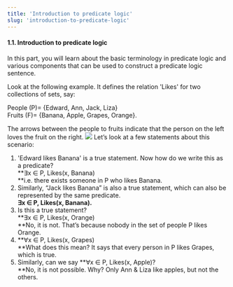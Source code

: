 ```yaml
---
title: 'Introduction to predicate logic'
slug: 'introduction-to-predicate-logic'
---
```


#### 1.1. Introduction to predicate logic

In this part, you will learn about the basic terminology in predicate logic and various components that can be used to construct a predicate logic sentence.

Look at the following example. It defines the relation 'Likes' for two collections of sets, say:

People (P)= {Edward, Ann, Jack, Liza}  
Fruits (F)= {Banana, Apple, Grapes, Orange}.

The arrows between the people to fruits indicate that the person on the left loves the fruit on the right.
![](https://static.meri.garden/57238bdd76bc1da0d3b1fcf54d4c86d5.png)
Let’s look at a few statements about this scenario:

1. 'Edward likes Banana' is a true statement. Now how do we write this as a predicate?  
    **∃x ∈ P, Likes(x, Banana)  
    **i.e. there exists someone in P who likes Banana.
2. Similarly, “Jack likes Banana” is also a true statement, which can also be represented by the same predicate.  
    **∃x ∈ P, Likes(x, Banana).**
3. Is this a true statement?  
    **∃x ∈ P, Likes(x, Orange)  
    **No, it is not. That’s because nobody in the set of people P likes Orange.
4. **∀x ∈ P, Likes(x, Grapes)  
    **What does this mean? It says that every person in P likes Grapes, which is true.
5. Similarly, can we say **∀x ∈ P, Likes(x, Apple)?  
    **No, it is not possible. Why? Only Ann & Liza like apples, but not the others.